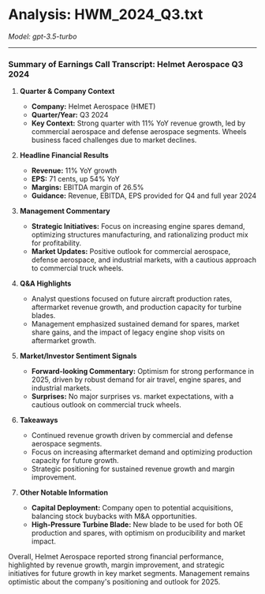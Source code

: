 # Analysis: HWM_2024_Q3.txt

*Model: gpt-3.5-turbo*

---

### Summary of Earnings Call Transcript: Helmet Aerospace Q3 2024

1. **Quarter & Company Context**
   - **Company:** Helmet Aerospace (HMET)
   - **Quarter/Year:** Q3 2024
   - **Key Context:** Strong quarter with 11% YoY revenue growth, led by commercial aerospace and defense aerospace segments. Wheels business faced challenges due to market declines.

2. **Headline Financial Results**
   - **Revenue:** 11% YoY growth
   - **EPS:** 71 cents, up 54% YoY
   - **Margins:** EBITDA margin of 26.5%
   - **Guidance:** Revenue, EBITDA, EPS provided for Q4 and full year 2024

3. **Management Commentary**
   - **Strategic Initiatives:** Focus on increasing engine spares demand, optimizing structures manufacturing, and rationalizing product mix for profitability.
   - **Market Updates:** Positive outlook for commercial aerospace, defense aerospace, and industrial markets, with a cautious approach to commercial truck wheels.

4. **Q&A Highlights**
   - Analyst questions focused on future aircraft production rates, aftermarket revenue growth, and production capacity for turbine blades.
   - Management emphasized sustained demand for spares, market share gains, and the impact of legacy engine shop visits on aftermarket growth.

5. **Market/Investor Sentiment Signals**
   - **Forward-looking Commentary:** Optimism for strong performance in 2025, driven by robust demand for air travel, engine spares, and industrial markets.
   - **Surprises:** No major surprises vs. market expectations, with a cautious outlook on commercial truck wheels.

6. **Takeaways**
   - Continued revenue growth driven by commercial and defense aerospace segments.
   - Focus on increasing aftermarket demand and optimizing production capacity for future growth.
   - Strategic positioning for sustained revenue growth and margin improvement.

7. **Other Notable Information**
   - **Capital Deployment:** Company open to potential acquisitions, balancing stock buybacks with M&A opportunities.
   - **High-Pressure Turbine Blade:** New blade to be used for both OE production and spares, with optimism on producibility and market impact.

Overall, Helmet Aerospace reported strong financial performance, highlighted by revenue growth, margin improvement, and strategic initiatives for future growth in key market segments. Management remains optimistic about the company's positioning and outlook for 2025.